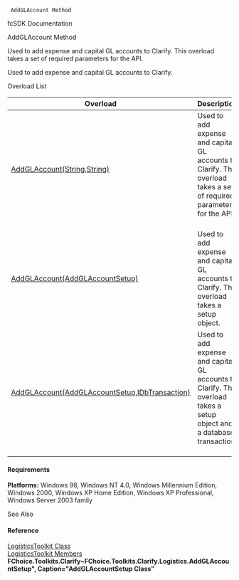 ﻿     AddGLAccount Method                                                   

fcSDK Documentation

AddGLAccount Method

Used to add expense and capital GL accounts to Clarify. This overload takes a set of required parameters for the API.

Used to add expense and capital GL accounts to Clarify.

Overload List

| Overload | Description |
| --- | --- |
| [AddGLAccount(String,String)](FChoice.Toolkits.Clarify~FChoice.Toolkits.Clarify.Logistics.LogisticsToolkit~AddGLAccount(String,String).md) | Used to add expense and capital GL accounts to Clarify. This overload takes a set of required parameters for the API.   |
| [AddGLAccount(AddGLAccountSetup)](FChoice.Toolkits.Clarify~FChoice.Toolkits.Clarify.Logistics.LogisticsToolkit~AddGLAccount(AddGLAccountSetup).md) | Used to add expense and capital GL accounts to Clarify. This overload takes a setup object.   |
| [AddGLAccount(AddGLAccountSetup,IDbTransaction)](FChoice.Toolkits.Clarify~FChoice.Toolkits.Clarify.Logistics.LogisticsToolkit~AddGLAccount(AddGLAccountSetup,IDbTransaction).md) | Used to add expense and capital GL accounts to Clarify. This overload takes a setup object and a database transaction.   |

#### Requirements

**Platforms:** Windows 98, Windows NT 4.0, Windows Millennium Edition, Windows 2000, Windows XP Home Edition, Windows XP Professional, Windows Server 2003 family

See Also

#### Reference

[LogisticsToolkit Class](FChoice.Toolkits.Clarify~FChoice.Toolkits.Clarify.Logistics.LogisticsToolkit.md)  
[LogisticsToolkit Members](FChoice.Toolkits.Clarify~FChoice.Toolkits.Clarify.Logistics.LogisticsToolkit_members.md)  
**FChoice.Toolkits.Clarify~FChoice.Toolkits.Clarify.Logistics.AddGLAccountSetup", Caption="AddGLAccountSetup Class"**